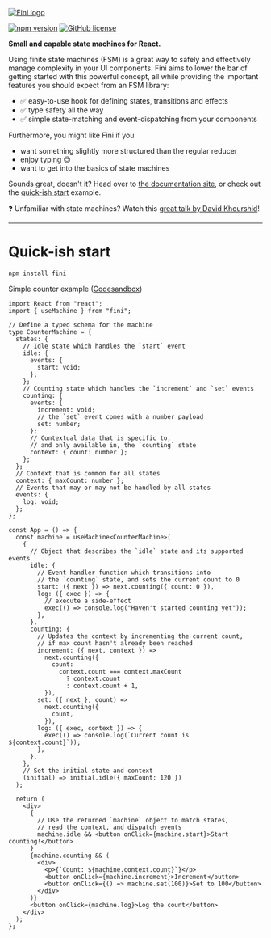 [![Fini logo](https://fini.js.org/img/fini_normal.svg)](https://fini.js.org)

[![npm version](http://img.shields.io/npm/v/fini.svg?style=flat)](https://npmjs.org/package/fini "View this project on npm") [![GitHub license](https://img.shields.io/github/license/janovekj/fini)](https://github.com/janovekj/fini/blob/master/LICENSE "MIT license")

**Small and capable state machines for React.**

Using finite state machines (FSM) is a great way to safely and effectively manage complexity in your UI components. Fini aims to lower the bar of getting started with this powerful concept, all while providing the important features you should expect from an FSM library:

- ✅ easy-to-use hook for defining states, transitions and effects
- ✅ type safety all the way
- ✅ simple state-matching and event-dispatching from your components

Furthermore, you might like Fini if you

- want something slightly more structured than the regular reducer
- enjoy typing 😉
- want to get into the basics of state machines

Sounds great, doesn't it? Head over to [the documentation site](https://fini.js.org), or check out the [quick-ish start](#quick-start) example.

❓ Unfamiliar with state machines? Watch this [great talk by David Khourshid](https://www.youtube.com/watch?v=RqTxtOXcv8Y)!

---

# Quick-ish start

```bash
npm install fini
```

Simple counter example ([Codesandbox](https://codesandbox.io/s/fini-counter-example-ul43u?file=/src/App.tsx))

```tsx
import React from "react";
import { useMachine } from "fini";

// Define a typed schema for the machine
type CounterMachine = {
  states: {
    // Idle state which handles the `start` event
    idle: {
      events: {
        start: void;
      };
    };
    // Counting state which handles the `increment` and `set` events
    counting: {
      events: {
        increment: void;
        // the `set` event comes with a number payload
        set: number;
      };
      // Contextual data that is specific to,
      // and only available in, the `counting` state
      context: { count: number };
    };
  };
  // Context that is common for all states
  context: { maxCount: number };
  // Events that may or may not be handled by all states
  events: {
    log: void;
  };
};

const App = () => {
  const machine = useMachine<CounterMachine>(
    {
      // Object that describes the `idle` state and its supported events
      idle: {
        // Event handler function which transitions into
        // the `counting` state, and sets the current count to 0
        start: ({ next }) => next.counting({ count: 0 }),
        log: ({ exec }) => {
          // execute a side-effect
          exec(() => console.log("Haven't started counting yet"));
        },
      },
      counting: {
        // Updates the context by incrementing the current count,
        // if max count hasn't already been reached
        increment: ({ next, context }) =>
          next.counting({
            count:
              context.count === context.maxCount
                ? context.count
                : context.count + 1,
          }),
        set: ({ next }, count) =>
          next.counting({
            count,
          }),
        log: ({ exec, context }) => {
          exec(() => console.log(`Current count is ${context.count}`));
        },
      },
    },
    // Set the initial state and context
    (initial) => initial.idle({ maxCount: 120 })
  );

  return (
    <div>
      {
        // Use the returned `machine` object to match states,
        // read the context, and dispatch events
        machine.idle && <button onClick={machine.start}>Start counting!</button>
      }
      {machine.counting && (
        <div>
          <p>{`Count: ${machine.context.count}`}</p>
          <button onClick={machine.increment}>Increment</button>
          <button onClick={() => machine.set(100)}>Set to 100</button>
        </div>
      )}
      <button onClick={machine.log}>Log the count</button>
    </div>
  );
};
```
